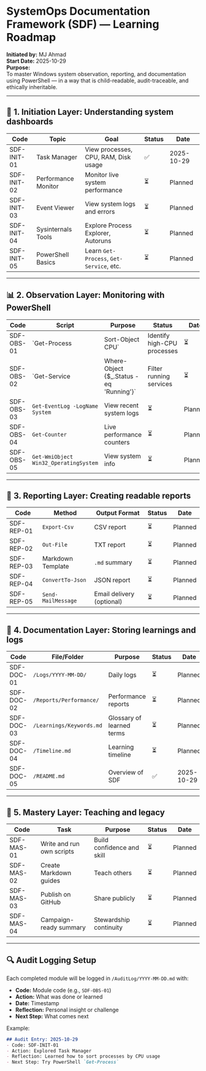 # SystemOps Documentation Framework (SDF) — Learning Roadmap

**Initiated by:** MJ Ahmad  
**Start Date:** 2025-10-29  
**Purpose:**  
To master Windows system observation, reporting, and documentation using PowerShell — in a way that is child-readable, audit-traceable, and ethically inheritable.

---

## 🧠 1. Initiation Layer: Understanding system dashboards

| Code | Topic | Goal | Status | Date |
|------|-------|------|--------|------|
| SDF-INIT-01 | Task Manager | View processes, CPU, RAM, Disk usage | ✅ | 2025-10-29 |
| SDF-INIT-02 | Performance Monitor | Monitor live system performance | ⏳ | Planned |
| SDF-INIT-03 | Event Viewer | View system logs and errors | ⏳ | Planned |
| SDF-INIT-04 | Sysinternals Tools | Explore Process Explorer, Autoruns | ⏳ | Planned |
| SDF-INIT-05 | PowerShell Basics | Learn `Get-Process`, `Get-Service`, etc. | ⏳ | Planned |

---

## 📊 2. Observation Layer: Monitoring with PowerShell

| Code | Script | Purpose | Status | Date |
|------|--------|---------|--------|------|
| SDF-OBS-01 | `Get-Process | Sort-Object CPU` | Identify high-CPU processes | ⏳ | Planned |
| SDF-OBS-02 | `Get-Service | Where-Object {$_.Status -eq 'Running'}` | Filter running services | ⏳ | Planned |
| SDF-OBS-03 | `Get-EventLog -LogName System` | View recent system logs | ⏳ | Planned |
| SDF-OBS-04 | `Get-Counter` | Live performance counters | ⏳ | Planned |
| SDF-OBS-05 | `Get-WmiObject Win32_OperatingSystem` | View system info | ⏳ | Planned |

---

## 📜 3. Reporting Layer: Creating readable reports

| Code | Method | Output Format | Status | Date |
|------|--------|---------------|--------|------|
| SDF-REP-01 | `Export-Csv` | CSV report | ⏳ | Planned |
| SDF-REP-02 | `Out-File` | TXT report | ⏳ | Planned |
| SDF-REP-03 | Markdown Template | `.md` summary | ⏳ | Planned |
| SDF-REP-04 | `ConvertTo-Json` | JSON report | ⏳ | Planned |
| SDF-REP-05 | `Send-MailMessage` | Email delivery (optional) | ⏳ | Planned |

---

## 📁 4. Documentation Layer: Storing learnings and logs

| Code | File/Folder | Purpose | Status | Date |
|------|-------------|---------|--------|------|
| SDF-DOC-01 | `/Logs/YYYY-MM-DD/` | Daily logs | ⏳ | Planned |
| SDF-DOC-02 | `/Reports/Performance/` | Performance reports | ⏳ | Planned |
| SDF-DOC-03 | `/Learnings/Keywords.md` | Glossary of learned terms | ⏳ | Planned |
| SDF-DOC-04 | `/Timeline.md` | Learning timeline | ⏳ | Planned |
| SDF-DOC-05 | `/README.md` | Overview of SDF | ✅ | 2025-10-29 |

---

## 🧠 5. Mastery Layer: Teaching and legacy

| Code | Task | Purpose | Status | Date |
|------|------|---------|--------|------|
| SDF-MAS-01 | Write and run own scripts | Build confidence and skill | ⏳ | Planned |
| SDF-MAS-02 | Create Markdown guides | Teach others | ⏳ | Planned |
| SDF-MAS-03 | Publish on GitHub | Share publicly | ⏳ | Planned |
| SDF-MAS-04 | Campaign-ready summary | Stewardship continuity | ⏳ | Planned |

---

## 🔍 Audit Logging Setup

Each completed module will be logged in `/AuditLog/YYYY-MM-DD.md` with:

- **Code:** Module code (e.g., `SDF-OBS-01`)
- **Action:** What was done or learned
- **Date:** Timestamp
- **Reflection:** Personal insight or challenge
- **Next Step:** What comes next

Example:
```markdown
## Audit Entry: 2025-10-29
- Code: SDF-INIT-01
- Action: Explored Task Manager
- Reflection: Learned how to sort processes by CPU usage
- Next Step: Try PowerShell `Get-Process`

